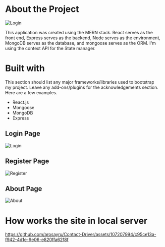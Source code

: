<h1>About the Project</h1>

![Login](https://github.com/arosayru/Contact-Driver/assets/107207994/08b94c88-2df2-4adb-9b12-c5a5cab21219)

<p>This application was created using the MERN stack. React serves as the front end, Express serves as the backend, 
  Node serves as the environment, MongoDB serves as the database, and mongoose serves as the ORM. I'm using the context API for the 
  State manager.</p>

  <h1>Built with</h1>
  <p>This section should list any major frameworks/libraries used to bootstrap my project. 
    Leave any add-ons/plugins for the acknowledgements section. Here are a few examples.</p>
  <ul>
    <li>React.js</li>
    <li>Mongoose</li>
    <li>MongoDB</li>
    <li>Express</li>
  </ul>

  <h2>Login Page</h2>
  
  ![Login](https://github.com/arosayru/Contact-Driver/assets/107207994/92fa63cf-fd90-489a-9e10-865b729dfb66)

  <h2>Register Page</h2>
  
![Register](https://github.com/arosayru/Contact-Driver/assets/107207994/82abea89-a480-49fc-a296-d7b3b47b104b)

<h2>About Page</h2>

![About](https://github.com/arosayru/Contact-Driver/assets/107207994/e3aa7adf-64ba-47b5-8ca0-01e3a1f4ff08)

<h1>How works the site in local server</h1>

https://github.com/arosayru/Contact-Driver/assets/107207994/c95ce13a-f942-4d1e-9e06-e820ffa62f8f

